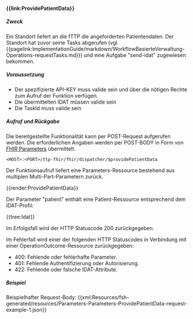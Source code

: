 #### **{{link:ProvidePatientData}}**

##### **Zweck**
Ein Standort liefert an die fTTP die angeforderten Patientendaten. Der Standort hat zuvor seine Tasks abgerufen (vgl. {{pagelink:ImplementationGuide/markdown/WorkflowBasierteVerwaltung-Operations-requestTasks.md}}) und eine Aufgabe "send-idat" zugewiesen bekommen.

##### **Voraussetzung**
- Der spezifizierte API-KEY muss valide sein und über die nötigen Rechte zum Aufruf der Funktion verfügen.
- Die übermittelten IDAT müssen valide sein
- Die TaskId muss valide sein

##### **Aufruf und Rückgabe**
Die bereitgestellte Funktionalität kann per POST-Request aufgerufen werden. Die erforderlichen Angaben werden per POST-BODY in Form von [FHIR Parameters](https://www.hl7.org/fhir/parameters.html) übermittelt.

`<HOST>:<PORT>/ttp-fhir/fhir/dispatcher/$providePatientData`

Der Funktionsaufruf liefert eine Parameters-Ressource bestehend aus multiplen Multi-Part-Parametern zurück.

{{render:ProvidePatientData}}

Der Parameter "patient" enthält eine Patient-Ressource entsprechend dem IDAT-Profil:

{{tree:Idat}}

Im Erfolgsfall wird der HTTP Statuscode 200 zurückgegeben.

Im Fehlerfall wird einer der folgenden HTTP Statuscodes in Verbindung mit einer OperationOutcome-Ressource zurückgegeben:

* 400: Fehlende oder fehlerhafte Parameter.
* 401: Fehlende Authentifizierung oder Autorisierung.
* 422: Fehlende oder falsche IDAT-Attribute.


##### **Beispiel**
Beispielhafter Request-Body:
{{xml:Resources/fsh-generated/resources/Parameters-Parameters-ProvidePatientData-request-example-1.json}}
